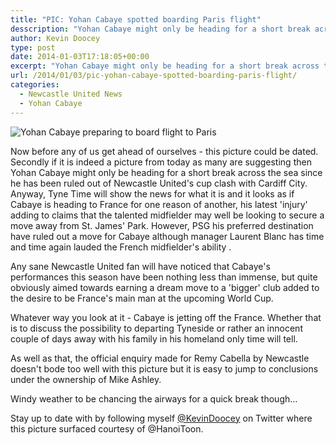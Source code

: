 ```yaml
---
title: "PIC: Yohan Cabaye spotted boarding Paris flight"
desscription: "Yohan Cabaye might only be heading for a short break across the sea since he has been ruled out of Newcastle United's cup clash with Cardiff City."
author: Kevin Doocey
type: post
date: 2014-01-03T17:18:05+00:00
excerpt: "Yohan Cabaye might only be heading for a short break across the sea since he has been ruled out of Newcastle United's cup clash with Cardiff City."
url: /2014/01/03/pic-yohan-cabaye-spotted-boarding-paris-flight/
categories:
  - Newcastle United News
  - Yohan Cabaye
---
```


![Yohan Cabaye preparing to board flight to Paris](https://www.tynetime.com/wp-content/uploads/2014/01/Yohan-Cabaye-Airport.jpg "Cabaye - Off for a short holiday or to discuss a move away? Credit: HanoiToon")

Now before any of us get ahead of ourselves - this picture could be dated. Secondly if it is indeed a picture from today as many are suggesting then Yohan Cabaye might only be heading for a short break across the sea since he has been ruled out of Newcastle United's cup clash with Cardiff City. Anyway, Tyne Time will show the news for what it is and it looks as if Cabaye is heading to France for one reason of another, his latest 'injury' adding to claims that the talented midfielder may well be looking to secure a move away from St. James' Park. However, PSG his preferred destination have ruled out a move for Cabaye although manager Laurent Blanc has time and time again lauded the French midfielder's ability .

Any sane Newcastle United fan will have noticed that Cabaye's performances this season have been nothing less than immense, but quite obviously aimed towards earning a dream move to a 'bigger' club added to the desire to be France's main man at the upcoming World Cup.

Whatever way you look at it - Cabaye is jetting off the France. Whether that is to discuss the possibility to departing Tyneside or rather an innocent couple of days away with his family in his homeland only time will tell.

As well as that, the official enquiry made for Remy Cabella by Newcastle doesn't bode too well with this picture but it is easy to jump to conclusions under the ownership of Mike Ashley.

Windy weather to be chancing the airways for a quick break though&#8230;

Stay up to date with by following myself [@KevinDoocey][1] on Twitter where this picture surfaced courtesy of @HanoiToon.

 [1]: https://twitter.com/kevindoocey
